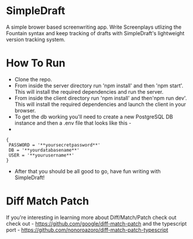 # SimpleDraft

A simple brower based screenwriting app. Write Screenplays utlizing the Fountain syntax and keep tracking of drafts with SimpleDraft's lightweight version tracking system. 

# How To Run

* Clone the repo.
* From inside the server directory run 'npm install' and then 'npm start'. This will install the required dependencies and run the server.
* From inside the client directory run 'npm install' and then'npm run dev'. This will install the required dependencies and launch the client in your browser.
* To get the db working you'll need to create a new PostgreSQL DB instance and then a .env file that looks like this -
* 

```plaintext
{
 PASSWORD = '**yoursecretpassword**'
 DB = '**yourdatabasename**'
 USER = '**yourusername**'
}
```

* After that you should be all good to go, have fun writing with SimpleDraft!

# Diff Match Patch

If you're interesting in learning more about Diff/Match/Patch check out check out - https://github.com/google/diff-match-patch and the typescript port - https://github.com/nonoroazoro/diff-match-patch-typescript

